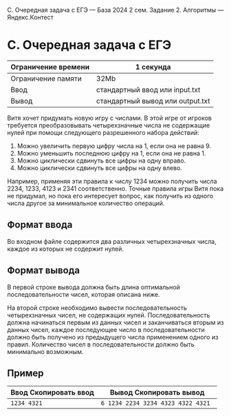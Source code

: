  C. Очередная задача с ЕГЭ — База 2024 2 сем. Задание 2\. Алгоритмы — Яндекс.Контест



C. Очередная задача с ЕГЭ
=========================




| Ограничение времени | 1 секунда |
| --- | --- |
| Ограничение памяти | 32Mb |
| Ввод | стандартный ввод или input.txt |
| Вывод | стандартный вывод или output.txt |





Витя хочет придумать новую игру с числами. В этой игре от игроков требуется преобразовывать четырехзначные числа не содержащие
 нулей при помощи следующего разрешенного набора действий: 
 1. Можно увеличить первую цифру числа на 1, если она не равна 9\.
2. Можно уменьшить последнюю цифру на 1, если она не равна 1\.
3. Можно циклически сдвинуть все цифры на одну вправо.
4. Можно циклически сдвинуть все цифры на одну влево.




Например, применяя эти правила к числу 1234 можно получить числа 2234, 1233, 4123 и 2341 соответственно. Точные правила игры
 Витя пока не придумал, но пока его интересует вопрос, как получить из одного числа другое за минимальное количество операций.
 



Формат ввода
------------



Во входном файле содержится два различных четырехзначных числа, каждое из которых не содержит нулей.


Формат вывода
-------------



В первой строке вывода должна быть длина оптимальной последовательности чисел, которая описана ниже.

На второй строке необходимо вывести последовательность четырехзначных чисел, не содержащих нулей. Последовательность должна
 начинаться первым из данных чисел и заканчиваться вторым из данных чисел, каждое последующее число в последовательности должно
 быть получено из предыдущего числа применением одного из правил. Количество чисел в последовательности должно быть минимально
 возможным.
 



Пример
------




| Ввод Скопировать ввод | Вывод Скопировать вывод |
| --- | --- |
| ``` 1234 4321  ``` | ``` 6 1234 2234 3234 4323 4322 4321  ``` |






































